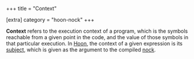 +++
title = "Context"

[extra]
category = "hoon-nock"
+++

**Context** refers to the execution context of a program, which is the symbols
reachable from a given point in the code, and the value of those symbols in that
particular execution. In [Hoon](/reference/glossary/hoon), the context of a
given expression is its [subject](/reference/glossary/subject), which is given
as the argument to the compiled [nock](/reference.glossary/nock).

